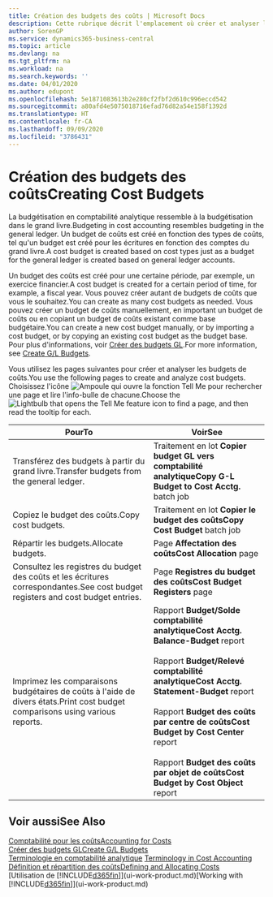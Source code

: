 ```yaml
---
title: Création des budgets des coûts | Microsoft Docs
description: Cette rubrique décrit l'emplacement où créer et analyser les budgets des coûts.
author: SorenGP
ms.service: dynamics365-business-central
ms.topic: article
ms.devlang: na
ms.tgt_pltfrm: na
ms.workload: na
ms.search.keywords: ''
ms.date: 04/01/2020
ms.author: edupont
ms.openlocfilehash: 5e1871083613b2e280cf2fbf2d610c996eccd542
ms.sourcegitcommit: a80afd4e5075018716efad76d82a54e158f1392d
ms.translationtype: HT
ms.contentlocale: fr-CA
ms.lasthandoff: 09/09/2020
ms.locfileid: "3786431"
---
```

# <a name="creating-cost-budgets"></a><span data-ttu-id="8ccdd-103">Création des budgets des coûts</span><span class="sxs-lookup"><span data-stu-id="8ccdd-103">Creating Cost Budgets</span></span>
<span data-ttu-id="8ccdd-104">La budgétisation en comptabilité analytique ressemble à la budgétisation dans le grand livre.</span><span class="sxs-lookup"><span data-stu-id="8ccdd-104">Budgeting in cost accounting resembles budgeting in the general ledger.</span></span> <span data-ttu-id="8ccdd-105">Un budget de coûts est créé en fonction des types de coûts, tel qu'un budget est créé pour les écritures en fonction des comptes du grand livre.</span><span class="sxs-lookup"><span data-stu-id="8ccdd-105">A cost budget is created based on cost types just as a budget for the general ledger is created based on general ledger accounts.</span></span>  

<span data-ttu-id="8ccdd-106">Un budget des coûts est créé pour une certaine période, par exemple, un exercice financier.</span><span class="sxs-lookup"><span data-stu-id="8ccdd-106">A cost budget is created for a certain period of time, for example, a fiscal year.</span></span> <span data-ttu-id="8ccdd-107">Vous pouvez créer autant de budgets de coûts que vous le souhaitez.</span><span class="sxs-lookup"><span data-stu-id="8ccdd-107">You can create as many cost budgets as needed.</span></span> <span data-ttu-id="8ccdd-108">Vous pouvez créer un budget de coûts manuellement, en important un budget de coûts ou en copiant un budget de coûts existant comme base budgétaire.</span><span class="sxs-lookup"><span data-stu-id="8ccdd-108">You can create a new cost budget manually, or by importing a cost budget, or by copying an existing cost budget as the budget base.</span></span> <span data-ttu-id="8ccdd-109">Pour plus d'informations, voir [Créer des budgets GL](finance-how-create-budgets.md).</span><span class="sxs-lookup"><span data-stu-id="8ccdd-109">For more information, see [Create G/L Budgets](finance-how-create-budgets.md).</span></span>

<span data-ttu-id="8ccdd-110">Vous utilisez les pages suivantes pour créer et analyser les budgets de coûts.</span><span class="sxs-lookup"><span data-stu-id="8ccdd-110">You use the following pages to create and analyze cost budgets.</span></span> <span data-ttu-id="8ccdd-111">Choisissez l'icône ![Ampoule qui ouvre la fonction Tell Me](media/ui-search/search_small.png "Dites-moi ce que vous voulez faire") pour rechercher une page et lire l'info-bulle de chacune.</span><span class="sxs-lookup"><span data-stu-id="8ccdd-111">Choose the ![Lightbulb that opens the Tell Me feature](media/ui-search/search_small.png "Tell me what you want to do") icon to find a page, and then read the tooltip for each.</span></span>

|<span data-ttu-id="8ccdd-112">Pour</span><span class="sxs-lookup"><span data-stu-id="8ccdd-112">To</span></span>|<span data-ttu-id="8ccdd-113">Voir</span><span class="sxs-lookup"><span data-stu-id="8ccdd-113">See</span></span>|  
|--------|---------|  
|<span data-ttu-id="8ccdd-114">Transférez des budgets à partir du grand livre.</span><span class="sxs-lookup"><span data-stu-id="8ccdd-114">Transfer budgets from the general ledger.</span></span>|<span data-ttu-id="8ccdd-115">Traitement en lot **Copier budget GL vers comptabilité analytique**</span><span class="sxs-lookup"><span data-stu-id="8ccdd-115">**Copy G-L Budget to Cost Acctg.** batch job</span></span>|  
|<span data-ttu-id="8ccdd-116">Copiez le budget des coûts.</span><span class="sxs-lookup"><span data-stu-id="8ccdd-116">Copy cost budgets.</span></span>|<span data-ttu-id="8ccdd-117">Traitement en lot **Copier le budget des coûts**</span><span class="sxs-lookup"><span data-stu-id="8ccdd-117">**Copy Cost Budget** batch job</span></span>|  
|<span data-ttu-id="8ccdd-118">Répartir les budgets.</span><span class="sxs-lookup"><span data-stu-id="8ccdd-118">Allocate budgets.</span></span>|<span data-ttu-id="8ccdd-119">Page **Affectation des coûts**</span><span class="sxs-lookup"><span data-stu-id="8ccdd-119">**Cost Allocation** page</span></span>|  
|<span data-ttu-id="8ccdd-120">Consultez les registres du budget des coûts et les écritures correspondantes.</span><span class="sxs-lookup"><span data-stu-id="8ccdd-120">See cost budget registers and cost budget entries.</span></span>|<span data-ttu-id="8ccdd-121">Page **Registres du budget des coûts**</span><span class="sxs-lookup"><span data-stu-id="8ccdd-121">**Cost Budget Registers** page</span></span>|  
|<span data-ttu-id="8ccdd-122">Imprimez les comparaisons budgétaires de coûts à l'aide de divers états.</span><span class="sxs-lookup"><span data-stu-id="8ccdd-122">Print cost budget comparisons using various reports.</span></span>|<span data-ttu-id="8ccdd-123">Rapport **Budget/Solde comptabilité analytique**</span><span class="sxs-lookup"><span data-stu-id="8ccdd-123">**Cost Acctg. Balance-Budget** report</span></span><br /><br /> <span data-ttu-id="8ccdd-124">Rapport **Budget/Relevé comptabilité analytique**</span><span class="sxs-lookup"><span data-stu-id="8ccdd-124">**Cost Acctg. Statement-Budget** report</span></span><br /><br /> <span data-ttu-id="8ccdd-125">Rapport **Budget des coûts par centre de coûts**</span><span class="sxs-lookup"><span data-stu-id="8ccdd-125">**Cost Budget by Cost Center** report</span></span><br /><br /> <span data-ttu-id="8ccdd-126">Rapport **Budget des coûts par objet de coûts**</span><span class="sxs-lookup"><span data-stu-id="8ccdd-126">**Cost Budget by Cost Object** report</span></span>|  

## <a name="see-also"></a><span data-ttu-id="8ccdd-127">Voir aussi</span><span class="sxs-lookup"><span data-stu-id="8ccdd-127">See Also</span></span>  
[<span data-ttu-id="8ccdd-128">Comptabilité pour les coûts</span><span class="sxs-lookup"><span data-stu-id="8ccdd-128">Accounting for Costs</span></span>](finance-manage-cost-accounting.md)  
[<span data-ttu-id="8ccdd-129">Créer des budgets GL</span><span class="sxs-lookup"><span data-stu-id="8ccdd-129">Create G/L Budgets</span></span>](finance-how-create-budgets.md)  
<span data-ttu-id="8ccdd-130">[Terminologie en comptabilité analytique](finance-terminology-in-cost-accounting.md) </span><span class="sxs-lookup"><span data-stu-id="8ccdd-130">[Terminology in Cost Accounting](finance-terminology-in-cost-accounting.md) </span></span>  
[<span data-ttu-id="8ccdd-131">Définition et répartition des coûts</span><span class="sxs-lookup"><span data-stu-id="8ccdd-131">Defining and Allocating Costs</span></span>](finance-define-and-allocate-costs.md)  
<span data-ttu-id="8ccdd-132">[Utilisation de [!INCLUDE[d365fin](includes/d365fin_md.md)]](ui-work-product.md)</span><span class="sxs-lookup"><span data-stu-id="8ccdd-132">[Working with [!INCLUDE[d365fin](includes/d365fin_md.md)]](ui-work-product.md)</span></span>
